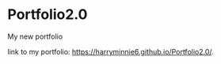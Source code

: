 # Portfolio2.0
My new portfolio

link to my portfolio: https://harryminnie6.github.io/Portfolio2.0/.
